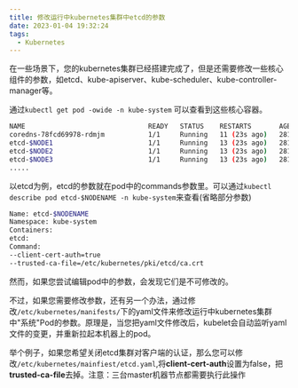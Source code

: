 ```yaml
---
title: 修改运行中kubernetes集群中etcd的参数
date: 2023-01-04 19:32:24
tags:
  - Kubernetes
---
```

在一些场景下，您的kubernetes集群已经搭建完成了，但是还需要修改一些核心组件的参数，如etcd、kube-apiserver、kube-scheduler、kube-controller-manager等。

通过`kubectl get pod -owide -n kube-system` 可以查看到这些核心容器。

```bash
NAME                               READY   STATUS    RESTARTS       AGE
coredns-78fcd69978-rdmjm           1/1     Running   11 (23s ago)   281d
etcd-$NODE1                        1/1     Running   13 (23s ago)   281d
etcd-$NODE2                        1/1     Running   13 (23s ago)   281d
etcd-$NODE3                        1/1     Running   13 (23s ago)   281d
.....
```

以etcd为例，etcd的参数就在pod中的commands参数里。可以通过`kubectl describe pod etcd-$NODENAME -n kube-system`来查看(省略部分参数)

```bash
Name: etcd-$NODENAME
Namespace: kube-system
Containers:
etcd:
Command:
--client-cert-auth=true
--trusted-ca-file=/etc/kubernetes/pki/etcd/ca.crt
```

然而，如果您尝试编辑pod中的参数，会发现它们是不可修改的。

不过，如果您需要修改参数，还有另一个办法，通过修改`/etc/kubernetes/manifests/`下的yaml文件来修改运行中kubernetes集群中"系统"Pod的参数。原理是，当您把yaml文件修改后，kubelet会自动监听yaml文件的变更，并重新拉起本机器上的pod。

举个例子，如果您希望关闭etcd集群对客户端的认证，那么您可以修改`/etc/kubernetes/mainfiest/etcd.yaml`,将**client-cert-auth**设置为false，把**trusted-ca-file**去掉。注意：三台master机器节点都需要执行此操作
